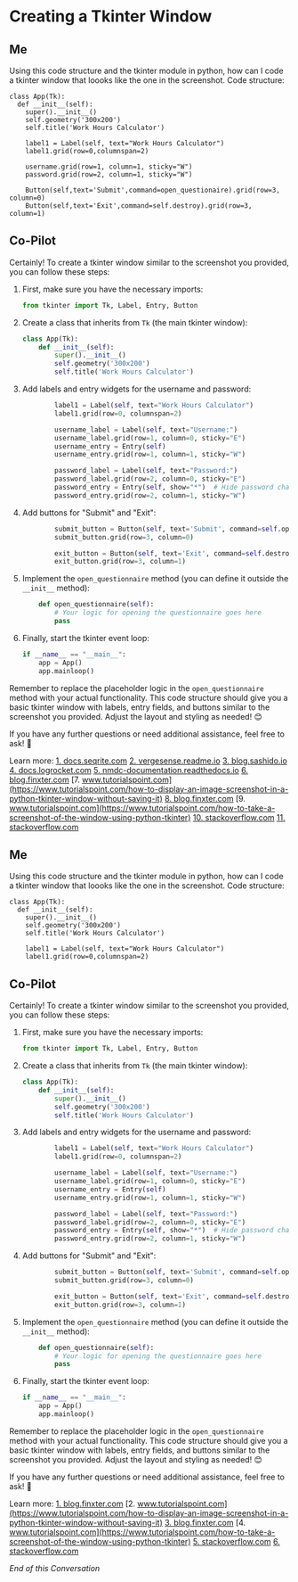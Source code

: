 # Creating a Tkinter Window  

## Me
Using this code structure and the tkinter module in python, how can I code a tkinter window that loooks like the one in the screenshot. Code structure:  

    class App(Tk):  
      def __init__(self):  
        super().__init__()  
        self.geometry('300x200')  
        self.title('Work Hours Calculator')  
        
        label1 = Label(self, text="Work Hours Calculator")  
        label1.grid(row=0,columnspan=2)  
        
        username.grid(row=1, column=1, sticky="W")  
        password.grid(row=2, column=1, sticky="W")  

        Button(self,text='Submit',command=open_questionaire).grid(row=3, column=0)  
        Button(self,text='Exit',command=self.destroy).grid(row=3, column=1)  
        
## Co-Pilot
[1]: https://docs.seqrite.com/docs/seqrite-centralized-security-management/end-users/ ""
[2]: https://vergesense.readme.io/reference/reference-getting-started ""
[3]: https://blog.sashido.io/introducing-the-api-console/ ""
[4]: https://docs.logrocket.com/docs/conditional-recording ""
[5]: https://nmdc-documentation.readthedocs.io/en/latest/howto_guides/run_workflows.html ""
[6]: https://blog.finxter.com/5-ways-to-take-a-screenshot-of-a-window-using-python-tkinter/ ""
[7]: https://www.tutorialspoint.com/how-to-display-an-image-screenshot-in-a-python-tkinter-window-without-saving-it ""
[8]: https://blog.finxter.com/display-an-image-screenshot-in-a-python-tkinter-window-without-saving-it/ ""
[9]: https://www.tutorialspoint.com/how-to-take-a-screenshot-of-the-window-using-python-tkinter ""
[10]: https://stackoverflow.com/questions/76534878/saving-tkinter-window-as-an-image ""
[11]: https://stackoverflow.com/questions/64259099/how-to-take-screenshot-and-display-the-same-in-the-tkinter-gui ""

Certainly! To create a tkinter window similar to the screenshot you provided, you can follow these steps:

1. First, make sure you have the necessary imports:
    ```python
    from tkinter import Tk, Label, Entry, Button
    ```

2. Create a class that inherits from `Tk` (the main tkinter window):
    ```python
    class App(Tk):
        def __init__(self):
            super().__init__()
            self.geometry('300x200')
            self.title('Work Hours Calculator')
    ```

3. Add labels and entry widgets for the username and password:
    ```python
            label1 = Label(self, text="Work Hours Calculator")
            label1.grid(row=0, columnspan=2)

            username_label = Label(self, text="Username:")
            username_label.grid(row=1, column=0, sticky="E")
            username_entry = Entry(self)
            username_entry.grid(row=1, column=1, sticky="W")

            password_label = Label(self, text="Password:")
            password_label.grid(row=2, column=0, sticky="E")
            password_entry = Entry(self, show="*")  # Hide password characters
            password_entry.grid(row=2, column=1, sticky="W")
    ```

4. Add buttons for "Submit" and "Exit":
    ```python
            submit_button = Button(self, text='Submit', command=self.open_questionnaire)
            submit_button.grid(row=3, column=0)

            exit_button = Button(self, text='Exit', command=self.destroy)
            exit_button.grid(row=3, column=1)
    ```

5. Implement the `open_questionnaire` method (you can define it outside the `__init__` method):
    ```python
        def open_questionnaire(self):
            # Your logic for opening the questionnaire goes here
            pass
    ```

6. Finally, start the tkinter event loop:
    ```python
    if __name__ == "__main__":
        app = App()
        app.mainloop()
    ```

Remember to replace the placeholder logic in the `open_questionnaire` method with your actual functionality. This code structure should give you a basic tkinter window with labels, entry fields, and buttons similar to the screenshot you provided. Adjust the layout and styling as needed! 😊

If you have any further questions or need additional assistance, feel free to ask! 🌟

Learn more: [1. docs.seqrite.com](https://docs.seqrite.com/docs/seqrite-centralized-security-management/end-users/) 
[2. vergesense.readme.io](https://vergesense.readme.io/reference/reference-getting-started) 
[3. blog.sashido.io](https://blog.sashido.io/introducing-the-api-console/) 
[4. docs.logrocket.com](https://docs.logrocket.com/docs/conditional-recording)
[5. nmdc-documentation.readthedocs.io](https://nmdc-documentation.readthedocs.io/en/latest/howto_guides/run_workflows.html)
[6. blog.finxter.com](https://blog.finxter.com/5-ways-to-take-a-screenshot-of-a-window-using-python-tkinter/) 
[7. www.tutorialspoint.com](https://www.tutorialspoint.com/how-to-display-an-image-screenshot-in-a-python-tkinter-window-without-saving-it) 
[8. blog.finxter.com](https://blog.finxter.com/display-an-image-screenshot-in-a-python-tkinter-window-without-saving-it/) 
[9. www.tutorialspoint.com](https://www.tutorialspoint.com/how-to-take-a-screenshot-of-the-window-using-python-tkinter)
[10. stackoverflow.com](https://stackoverflow.com/questions/76534878/saving-tkinter-window-as-an-image) 
[11. stackoverflow.com](https://stackoverflow.com/questions/64259099/how-to-take-screenshot-and-display-the-same-in-the-tkinter-gui)  

## Me
Using this code structure and the tkinter module in python, how can I code a tkinter window that loooks like the one in the screenshot. Code structure:  

    class App(Tk):  
      def __init__(self):  
        super().__init__()  
        self.geometry('300x200')  
        self.title('Work Hours Calculator')  
        
        label1 = Label(self, text="Work Hours Calculator")  
        label1.grid(row=0,columnspan=2)  
        
## Co-Pilot
[1]: https://blog.finxter.com/5-ways-to-take-a-screenshot-of-a-window-using-python-tkinter/ ""
[2]: https://www.tutorialspoint.com/how-to-display-an-image-screenshot-in-a-python-tkinter-window-without-saving-it ""
[3]: https://blog.finxter.com/display-an-image-screenshot-in-a-python-tkinter-window-without-saving-it/ ""
[4]: https://www.tutorialspoint.com/how-to-take-a-screenshot-of-the-window-using-python-tkinter ""
[5]: https://stackoverflow.com/questions/76534878/saving-tkinter-window-as-an-image ""
[6]: https://stackoverflow.com/questions/64259099/how-to-take-screenshot-and-display-the-same-in-the-tkinter-gui ""

Certainly! To create a tkinter window similar to the screenshot you provided, you can follow these steps:

1. First, make sure you have the necessary imports:
    ```python
    from tkinter import Tk, Label, Entry, Button
    ```

2. Create a class that inherits from `Tk` (the main tkinter window):
    ```python
    class App(Tk):
        def __init__(self):
            super().__init__()
            self.geometry('300x200')
            self.title('Work Hours Calculator')
    ```

3. Add labels and entry widgets for the username and password:
    ```python
            label1 = Label(self, text="Work Hours Calculator")
            label1.grid(row=0, columnspan=2)

            username_label = Label(self, text="Username:")
            username_label.grid(row=1, column=0, sticky="E")
            username_entry = Entry(self)
            username_entry.grid(row=1, column=1, sticky="W")

            password_label = Label(self, text="Password:")
            password_label.grid(row=2, column=0, sticky="E")
            password_entry = Entry(self, show="*")  # Hide password characters
            password_entry.grid(row=2, column=1, sticky="W")
    ```

4. Add buttons for "Submit" and "Exit":
    ```python
            submit_button = Button(self, text='Submit', command=self.open_questionnaire)
            submit_button.grid(row=3, column=0)

            exit_button = Button(self, text='Exit', command=self.destroy)
            exit_button.grid(row=3, column=1)
    ```

5. Implement the `open_questionnaire` method (you can define it outside the `__init__` method):
    ```python
        def open_questionnaire(self):
            # Your logic for opening the questionnaire goes here
            pass
    ```

6. Finally, start the tkinter event loop:
    ```python
    if __name__ == "__main__":
        app = App()
        app.mainloop()
    ```

Remember to replace the placeholder logic in the `open_questionnaire` method with your actual functionality. This code structure should give you a basic tkinter window with labels, entry fields, and buttons similar to the screenshot you provided. Adjust the layout and styling as needed! 😊

If you have any further questions or need additional assistance, feel free to ask! 🌟

Learn more: [1. blog.finxter.com](https://blog.finxter.com/5-ways-to-take-a-screenshot-of-a-window-using-python-tkinter/) 
[2. www.tutorialspoint.com](https://www.tutorialspoint.com/how-to-display-an-image-screenshot-in-a-python-tkinter-window-without-saving-it) 
[3. blog.finxter.com](https://blog.finxter.com/display-an-image-screenshot-in-a-python-tkinter-window-without-saving-it/) 
[4. www.tutorialspoint.com](https://www.tutorialspoint.com/how-to-take-a-screenshot-of-the-window-using-python-tkinter) 
[5. stackoverflow.com](https://stackoverflow.com/questions/76534878/saving-tkinter-window-as-an-image) 
[6. stackoverflow.com](https://stackoverflow.com/questions/64259099/how-to-take-screenshot-and-display-the-same-in-the-tkinter-gui)  

*End of this Conversation*
